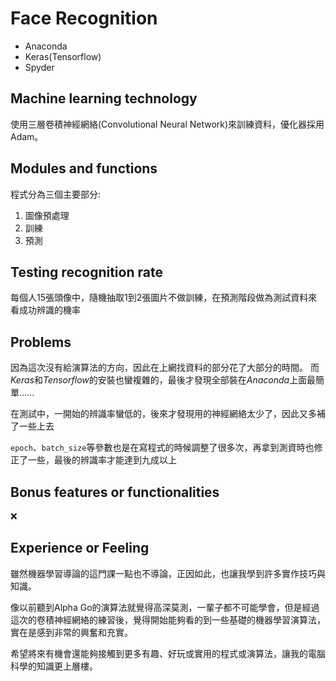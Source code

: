 # Face Recognition

- Anaconda
- Keras(Tensorflow)
- Spyder

## Machine learning technology

使用三層卷積神經網絡(Convolutional Neural Network)來訓練資料，優化器採用Adam。

## Modules and functions

程式分為三個主要部分:
1. 圖像預處理
1. 訓練
1. 預測


## Testing recognition rate

每個人15張頭像中，隨機抽取1到2張圖片不做訓練，在預測階段做為測試資料來看成功辨識的機率

## Problems

因為這次沒有給演算法的方向，因此在上網找資料的部分花了大部分的時間。
而*Keras*和*Tensorflow*的安裝也蠻複雜的，最後才發現全部裝在*Anaconda*上面最簡單......

在測試中，一開始的辨識率蠻低的，後來才發現用的神經網絡太少了，因此又多補了一些上去

`epoch`、`batch_size`等參數也是在寫程式的時候調整了很多次，再拿到測資時也修正了一些，最後的辨識率才能達到九成以上

## Bonus features or functionalities

:x:

## Experience or Feeling

雖然機器學習導論的這門課一點也不導論，正因如此，也讓我學到許多實作技巧與知識。

像以前聽到Alpha Go的演算法就覺得高深莫測，一輩子都不可能學會，但是經過這次的卷積神經網絡的練習後，覺得開始能夠看的到一些基礎的機器學習演算法，實在是感到非常的興奮和充實。

希望將來有機會還能夠接觸到更多有趣、好玩或實用的程式或演算法，讓我的電腦科學的知識更上層樓。
